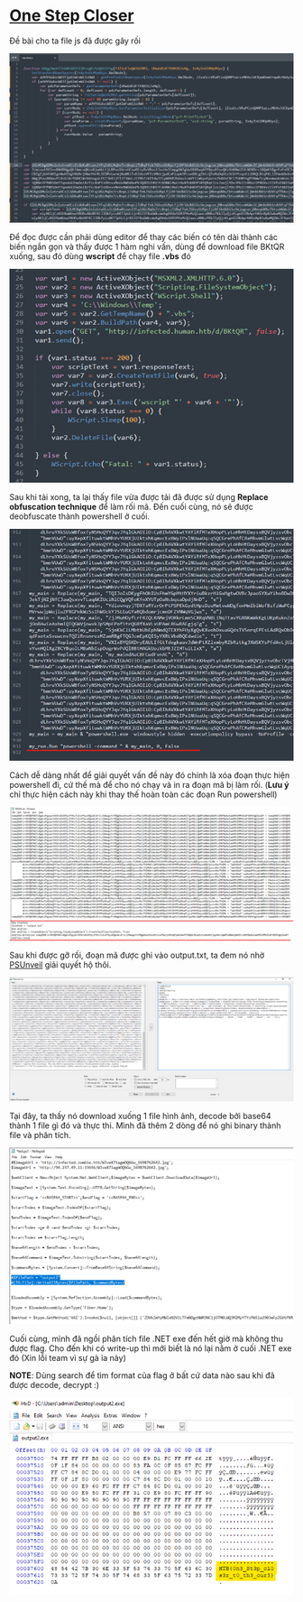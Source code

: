 # [__One Step Closer__](#OneStepCloser)

Đề bài cho ta file js đã được gây rối

![vaccine.js](./img/vaccine.js.png)

Để đọc được cần phải dùng editor để thay các biến có tên dài thành các biến ngắn gọn và thấy được 1 hàm nghi vấn, dùng để download file BKtQR xuống, sau đó dùng **wscript** để chạy file **.vbs** đó

![vaccine_de](./img/vaccine_de.png)

Sau khi tải xong, ta lại thấy file vừa được tải đã được sử dụng **Replace obfuscation technique** để làm rối mã. Đến cuối cùng, nó sẽ được deobfuscate thành powershell ở cuối.

![powershell obfuscate](./img/pws_obf.png)

Cách dễ dàng nhất để giải quyết vấn đề này đó chính là xóa đoạn thực hiện powershell đi, cứ thế mà để cho nó chạy và in ra đoạn mã bị làm rối. (**Lưu ý** chỉ thực hiện cách này khi thay thế hoàn toàn các đoạn Run powershell)

![powershell print](./img/pws_print.png)

Sau khi được gỡ rối, đoạn mã được ghi vào output.txt, ta đem nó nhờ [PSUnveil](https://www.kahusecurity.com/posts/introducing_psunveil.html) giải quyết hộ thôi.

![powershell deobj](./img/pws_deobj.png)

Tại đây, ta thấy nó download xuống 1 file hình ảnh, decode bởi base64 thành 1 file gì đó và thực thi. Mình đã thêm 2 dòng để nó ghi binary thành file và phân tích.

![powershell stage2](./img/pws_stage2.png)

Cuối cùng, mình đã ngồi phân tích file .NET exe đến hết giờ mà không thu được flag. Cho đến khi có write-up thì mới biết là nó lại nằm ở cuối .NET exe đó (Xin lỗi team vì sự gà ỉa này) 

**NOTE**: Dùng search để tìm format của flag ở bất cứ data nào sau khi đã được decode, decrypt :)

![flag](./img/flag.png)
